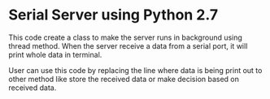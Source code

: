 # Serial Server using Python 2.7

This code create a class to make the server runs in background using thread method. When the server receive a data from a serial port, it will print whole data in terminal.

User can use this code by replacing the line where data is being print out to other method like store the received data or make decision based on received data.
